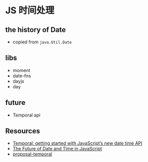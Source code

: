 # JS 时间处理

## the history of Date

- copied from `java.Util.Date`

## libs

- moment
- date-fns
- dayjs
- day

## future

- Temporal api

## Resources

- [Temporal: getting started with JavaScript’s new date time API](https://2ality.com/2021/06/temporal-api.html)
- [The Future of Date and Time in JavaScript](https://betterprogramming.pub/the-future-of-date-and-time-in-javascript-e1772c7976c)
- [proposal-temporal](https://tc39.es/proposal-temporal/docs/index.html)
